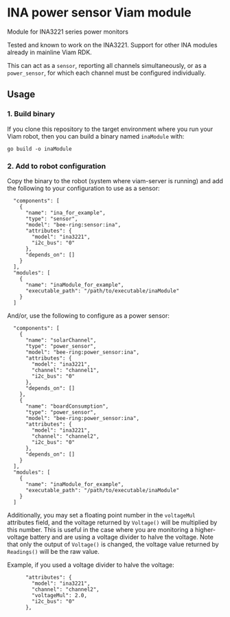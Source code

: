 # INA power sensor Viam module
Module for INA3221 series power monitors

Tested and known to work on the INA3221. Support for other INA modules already in mainline Viam RDK.

This can act as a `sensor`, reporting all channels simultaneously, or as a `power_sensor`, for which each channel must be configured individually.

## Usage

### 1. Build binary

If you clone this repository to the target environment where you run your Viam robot, then you can build a binary named `inaModule` with:

```
go build -o inaModule
```

### 2. Add to robot configuration

Copy the binary to the robot (system where viam-server is running) and add the following to your configuration to use as a sensor:

```
  "components": [
    {
      "name": "ina_for_example",
      "type": "sensor",
      "model": "bee-ring:sensor:ina",
      "attributes": {
        "model": "ina3221",
        "i2c_bus": "0"
      },
      "depends_on": []
    }
  ],
  "modules": [
    {
      "name": "inaModule_for_example",
      "executable_path": "/path/to/executable/inaModule"
    }
  ]
```

And/or, use the following to configure as a power sensor:

```
  "components": [
    {
      "name": "solarChannel",
      "type": "power_sensor",
      "model": "bee-ring:power_sensor:ina",
      "attributes": {
        "model": "ina3221",
        "channel": "channel1",
        "i2c_bus": "0"
      },
      "depends_on": []
    },
    {
      "name": "boardConsumption",
      "type": "power_sensor",
      "model": "bee-ring:power_sensor:ina",
      "attributes": {
        "model": "ina3221",
        "channel": "channel2",
        "i2c_bus": "0"
      },
      "depends_on": []
    }
  ],
  "modules": [
    {
      "name": "inaModule_for_example",
      "executable_path": "/path/to/executable/inaModule"
    }
  ]
```

Additionally, you may set a floating point number in the `voltageMul` attributes field, and the voltage returned by `Voltage()` will be multiplied by this number. This is useful in the case where you are monitoring a higher-voltage battery and are using a voltage divider to halve the voltage. Note that only the output of `Voltage()` is changed, the voltage value returned by `Readings()` will be the raw value.

Example, if you used a voltage divider to halve the voltage:
```
      "attributes": {
        "model": "ina3221",
        "channel": "channel2",
        "voltageMul": 2.0,
        "i2c_bus": "0"
      },
```

